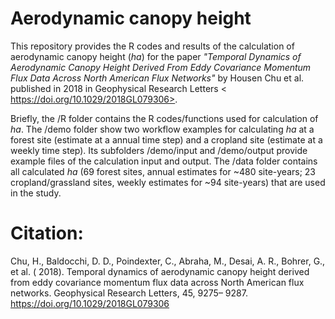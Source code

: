 # Aerodynamic canopy height
This repository provides the R codes and results of the calculation of aerodynamic canopy height (*ha*) for the paper *"Temporal Dynamics of Aerodynamic Canopy Height Derived From Eddy Covariance Momentum Flux Data Across North American Flux Networks"* by Housen Chu et al. published in 2018 in Geophysical Research Letters < https://doi.org/10.1029/2018GL079306>.   

Briefly, the /R folder contains the R codes/functions used for calculation of *ha*. 
The /demo folder show two workflow examples for calculating *ha* at a forest site (estimate at a annual time step) and a cropland site (estimate at a weekly time step). Its subfolders /demo/input and /demo/output provide example files of the calculation input and output. 
The /data folder contains all calculated *ha* (69 forest sites, annual estimates for ~480 site-years; 23 cropland/grassland sites, weekly estimates for ~94 site-years) that are used in the study.  

# Citation:
Chu, H., Baldocchi, D. D., Poindexter, C., Abraha, M., Desai, A. R., Bohrer, G., et al. ( 2018). Temporal dynamics of aerodynamic canopy height derived from eddy covariance momentum flux data across North American flux networks. Geophysical Research Letters, 45, 9275– 9287. https://doi.org/10.1029/2018GL079306
